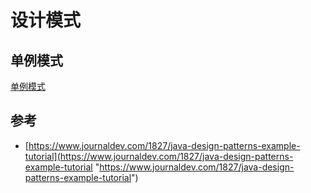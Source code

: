 # 设计模式

## 单例模式

[单例模式](单例模式/单例模式.md "单例模式")

## 参考

*   [https://www.journaldev.com/1827/java-design-patterns-example-tutorial](https://www.journaldev.com/1827/java-design-patterns-example-tutorial "https://www.journaldev.com/1827/java-design-patterns-example-tutorial")

